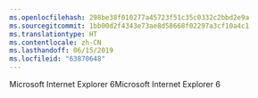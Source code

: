 ```yaml
---
ms.openlocfilehash: 298be38f010277a45723f51c35c0332c2bbd2e9a
ms.sourcegitcommit: 1bb00d2f4343e73ae8d58668f02297a3cf10a4c1
ms.translationtype: HT
ms.contentlocale: zh-CN
ms.lasthandoff: 06/15/2019
ms.locfileid: "63870648"
---
```

<span data-ttu-id="17568-101">Microsoft Internet Explorer 6</span><span class="sxs-lookup"><span data-stu-id="17568-101">Microsoft Internet Explorer 6</span></span>